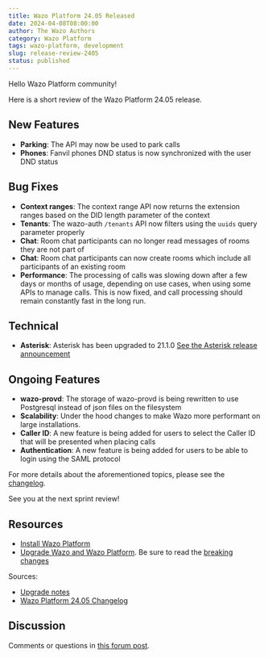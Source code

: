 ```yaml
---
title: Wazo Platform 24.05 Released
date: 2024-04-08T08:00:00
author: The Wazo Authors
category: Wazo Platform
tags: wazo-platform, development
slug: release-review-2405
status: published
---
```


Hello Wazo Platform community!

Here is a short review of the Wazo Platform 24.05 release.

## New Features

- **Parking**: The API may now be used to park calls
- **Phones**: Fanvil phones DND status is now synchronized with the user DND status

## Bug Fixes

- **Context ranges**: The context range API now returns the extension ranges based on the DID length parameter of the context
- **Tenants**: The wazo-auth `/tenants` API now filters using the `uuids` query parameter properly
- **Chat**: Room chat participants can no longer read messages of rooms they are not part of
- **Chat**: Room chat participants can now create rooms which include all participants of an existing room
- **Performance**: The processing of calls was slowing down after a few days or months of usage, depending on use cases, when using some APIs to manage calls. This is now fixed, and call processing should remain constantly fast in the long run.

## Technical

- **Asterisk**: Asterisk has been upgraded to 21.1.0 [See the Asterisk release announcement](https://www.asterisk.org/asterisk-news/asterisk-version-21-1-0-now-available/)

## Ongoing Features

- **wazo-provd**: The storage of wazo-provd is being rewritten to use Postgresql instead of json files on the filesystem
- **Scalability**: Under the hood changes to make Wazo more performant on large installations.
- **Caller ID**: A new feature is being added for users to select the Caller ID that will be presented when placing calls
- **Authentication**: A new feature is being added for users to be able to login using the SAML protocol

For more details about the aforementioned topics, please see the [changelog](https://wazo-dev.atlassian.net/issues/?jql=project%3DWAZO%20AND%20fixVersion%3D24.05).

See you at the next sprint review!

## Resources

- [Install Wazo Platform](/use-cases)
- [Upgrade Wazo and Wazo Platform](/uc-doc/upgrade/). Be sure to read the
  [breaking changes](/uc-doc/upgrade/upgrade_notes#24-05)

Sources:

- [Upgrade notes](/uc-doc/upgrade/upgrade_notes#24-05)
- [Wazo Platform 24.05 Changelog](https://wazo-dev.atlassian.net/issues/?jql=project%3DWAZO%20AND%20fixVersion%3D24.05)

## Discussion

Comments or questions in
[this forum post](https://wazo-platform.discourse.group/t/blog-wazo-platform-24-05-released).
